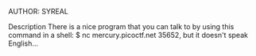 AUTHOR: SYREAL

Description
There is a nice program that you can talk to by using this command in a shell: $ nc mercury.picoctf.net 35652, but it doesn't speak English...
